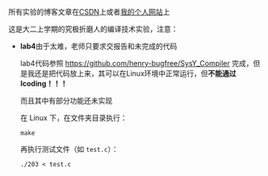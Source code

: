 所有实验的博客文章在[CSDN](https://blog.csdn.net/WJwwwwwww?spm=1011.2415.3001.5343)上或者[我的个人网站](https://plus-wave.github.io/)上

这是大二上学期的究极折磨人的编译技术实验，注意：

- **lab4**由于太难，老师只要求交报告和未完成的代码

  lab4代码参照 https://github.com/henry-bugfree/SysY_Compiler 完成，但是我还是把代码放上来，其可以在Linux环境中正常运行，但**不能通过Icoding！！！**

  而且其中有部分功能还未实现

  在 Linux 下，在文件夹目录执行：

  ```
  make
  ```

  再执行测试文件（如 `test.c`）：

  ```
  ./203 < test.c
  ```

  
